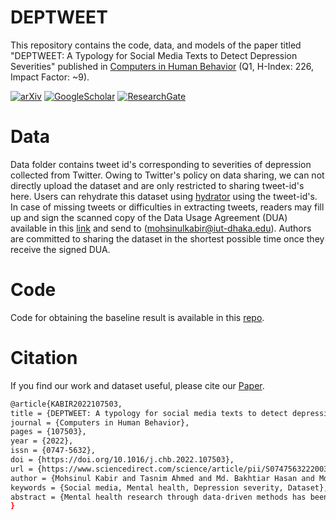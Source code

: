 # DEPTWEET
This repository contains the code, data, and models of the paper titled "DEPTWEET: A Typology for Social Media Texts to Detect Depression Severities" published in [Computers in Human Behavior](https://www.journals.elsevier.com/computers-in-human-behavior) (Q1, H-Index: 226, Impact Factor: ~9). 


[![arXiv](https://img.shields.io/badge/arXiv-2305.06595-b31b1b.svg)](https://arxiv.org/abs/2305.06595)
[![GoogleScholar](https://img.shields.io/badge/Google%20Scholar-4285F4?style=flat&logo=Google+Scholar&logoColor=white&color=gray&labelColor=4285F4)](https://tinyurl.com/3spp4bha)
[![ResearchGate](https://img.shields.io/badge/ResearchGate-00CCBB?style=flat&logo=ResearchGate&logoColor=white&color=gray&labelColor=00CCBB)](https://www.https://www.researchgate.net/publication/363944652_DEPTWEET_A_typology_for_social_media_texts_to_detect_depression_severities)


# Data
Data folder contains tweet id's corresponding to severities of depression collected from Twitter. Owing to Twitter's policy on data sharing, we can not directly upload the dataset and are only restricted to sharing tweet-id's here. Users can rehydrate this dataset using <a href=https://github.com/DocNow/hydrator>hydrator</a> using the tweet-id's.  <br/>
In case of missing tweets or difficulties in extracting tweets, readers may fill up and sign the scanned copy of the Data Usage Agreement (DUA) available in this [link](https://drive.google.com/file/d/1hXmr680rKtftDNcdj26dkEnLNB8A0bWa/view?usp=sharing) and send to (mohsinulkabir@iut-dhaka.edu). Authors are committed to sharing the dataset in the shortest possible time once they receive the signed DUA. 
# Code
Code for obtaining the baseline result is available in this <a href= https://github.com/tasnim7ahmed/Depression-In-Tweets>repo</a>.
# Citation
If you find our work and dataset useful, please cite our [Paper](https://www.sciencedirect.com/science/article/abs/pii/S0747563222003235).
```bash
@article{KABIR2022107503,
title = {DEPTWEET: A typology for social media texts to detect depression severities},
journal = {Computers in Human Behavior},
pages = {107503},
year = {2022},
issn = {0747-5632},
doi = {https://doi.org/10.1016/j.chb.2022.107503},
url = {https://www.sciencedirect.com/science/article/pii/S0747563222003235},
author = {Mohsinul Kabir and Tasnim Ahmed and Md. Bakhtiar Hasan and Md Tahmid Rahman Laskar and Tarun Kumar Joarder and Hasan Mahmud and Kamrul Hasan},
keywords = {Social media, Mental health, Depression severity, Dataset},
abstract = {Mental health research through data-driven methods has been hindered by a lack of standard typology and scarcity of adequate data. In this study, we leverage the clinical articulation of depression to build a typology for social media texts for detecting the severity of depression. It emulates the standard clinical assessment procedure Diagnostic and Statistical Manual of Mental Disorders (DSM-5) and Patient Health Questionnaire (PHQ-9) to encompass subtle indications of depressive disorders from tweets. Along with the typology, we present a new dataset of 40191 tweets labeled by expert annotators. Each tweet is labeled as ‘non-depressed’ or ‘depressed’. Moreover, three severity levels are considered for ‘depressed’ tweets: (1) mild, (2) moderate, and (3) severe. An associated confidence score is provided with each label to validate the quality of annotation. We examine the quality of the dataset via representing summary statistics while setting strong baseline results using attention-based models like BERT and DistilBERT. Finally, we extensively address the limitations of the study to provide directions for further research.}
}
```
